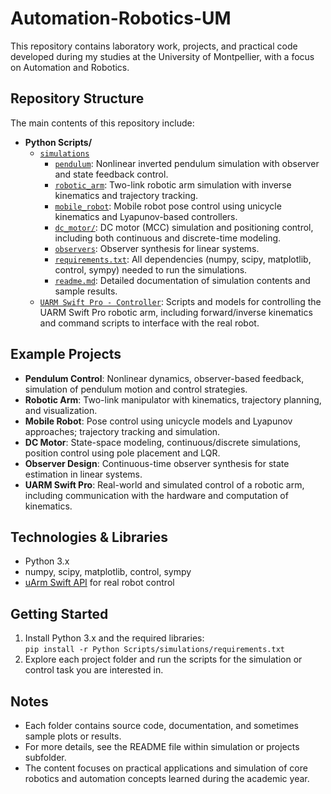 # Automation-Robotics-UM

This repository contains laboratory work, projects, and practical code developed during my studies at the University of Montpellier, with a focus on Automation and Robotics.

## Repository Structure

The main contents of this repository include:

- **Python Scripts/**
  - [`simulations`](Python%20Scripts/simulations)
    - [`pendulum`](Python%20Scripts/simulations/pendulum): Nonlinear inverted pendulum simulation with observer and state feedback control.
    - [`robotic_arm`](Python%20Scripts/simulations/robotic_arm): Two-link robotic arm simulation with inverse kinematics and trajectory tracking.
    - [`mobile_robot`](Python%20Scripts/simulations/mobile_robot): Mobile robot pose control using unicycle kinematics and Lyapunov-based controllers.
    - [`dc_motor/`](Python%20Scripts/simulations/dc_motor): DC motor (MCC) simulation and positioning control, including both continuous and discrete-time modeling.
    - [`observers`](Python%20Scripts/simulations/observers): Observer synthesis for linear systems.
    - [`requirements.txt`](Python%20Scripts/simulations/requirements.txt): All dependencies (numpy, scipy, matplotlib, control, sympy) needed to run the simulations.
    - [`readme.md`](Python%20Scripts/simulations/readme.md): Detailed documentation of simulation contents and sample results.
  - [`UARM Swift Pro - Controller`](Python%20Scripts/UARM%20Swift%20Pro%20-%20Controller): Scripts and models for controlling the UARM Swift Pro robotic arm, including forward/inverse kinematics and command scripts to interface with the real robot.

## Example Projects

- **Pendulum Control**: Nonlinear dynamics, observer-based feedback, simulation of pendulum motion and control strategies.
- **Robotic Arm**: Two-link manipulator with kinematics, trajectory planning, and visualization.
- **Mobile Robot**: Pose control using unicycle models and Lyapunov approaches; trajectory tracking and simulation.
- **DC Motor**: State-space modeling, continuous/discrete simulations, position control using pole placement and LQR.
- **Observer Design**: Continuous-time observer synthesis for state estimation in linear systems.
- **UARM Swift Pro**: Real-world and simulated control of a robotic arm, including communication with the hardware and computation of kinematics.

## Technologies & Libraries

- Python 3.x
- numpy, scipy, matplotlib, control, sympy
- [uArm Swift API](https://github.com/uarm-developer/python-uarm) for real robot control

## Getting Started

1. Install Python 3.x and the required libraries:  
   `pip install -r Python Scripts/simulations/requirements.txt`
2. Explore each project folder and run the scripts for the simulation or control task you are interested in.

## Notes

- Each folder contains source code, documentation, and sometimes sample plots or results.
- For more details, see the README file within simulation or projects subfolder.
- The content focuses on practical applications and simulation of core robotics and automation concepts learned during the academic year.
